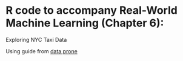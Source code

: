 # R code to accompany Real-World Machine Learning (Chapter 6): 
Exploring NYC Taxi Data

Using guide from [data prone][1]

[1]: "http://padamson.github.io/r/ggplot2/dplyr/fread/2017/04/22/rwml-R-chapter-6-nyc-taxi-eda.html?utm_source=feedburner&utm_medium=feed&utm_campaign=Feed%3A+DataProne-R+%28data+prone+-+R%29"